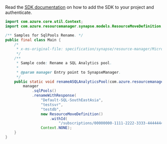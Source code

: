 Read the [SDK documentation](https://github.com/Azure/azure-sdk-for-java/blob/azure-resourcemanager-synapse_1.0.0-beta.3/sdk/synapse/azure-resourcemanager-synapse/README.md) on how to add the SDK to your project and authenticate.

```java
import com.azure.core.util.Context;
import com.azure.resourcemanager.synapse.models.ResourceMoveDefinition;

/** Samples for SqlPools Rename. */
public final class Main {
    /*
     * x-ms-original-file: specification/synapse/resource-manager/Microsoft.Synapse/stable/2021-06-01/examples/RenameSqlPool.json
     */
    /**
     * Sample code: Rename a SQL Analytics pool.
     *
     * @param manager Entry point to SynapseManager.
     */
    public static void renameASQLAnalyticsPool(com.azure.resourcemanager.synapse.SynapseManager manager) {
        manager
            .sqlPools()
            .renameWithResponse(
                "Default-SQL-SouthEastAsia",
                "testsvr",
                "testdb",
                new ResourceMoveDefinition()
                    .withId(
                        "/subscriptions/00000000-1111-2222-3333-444444444444/resourceGroups/Default-SQL-SouthEastAsia/providers/Microsoft.Synapse/workspaces/testsvr/sqlPools/newtestdb"),
                Context.NONE);
    }
}
```
